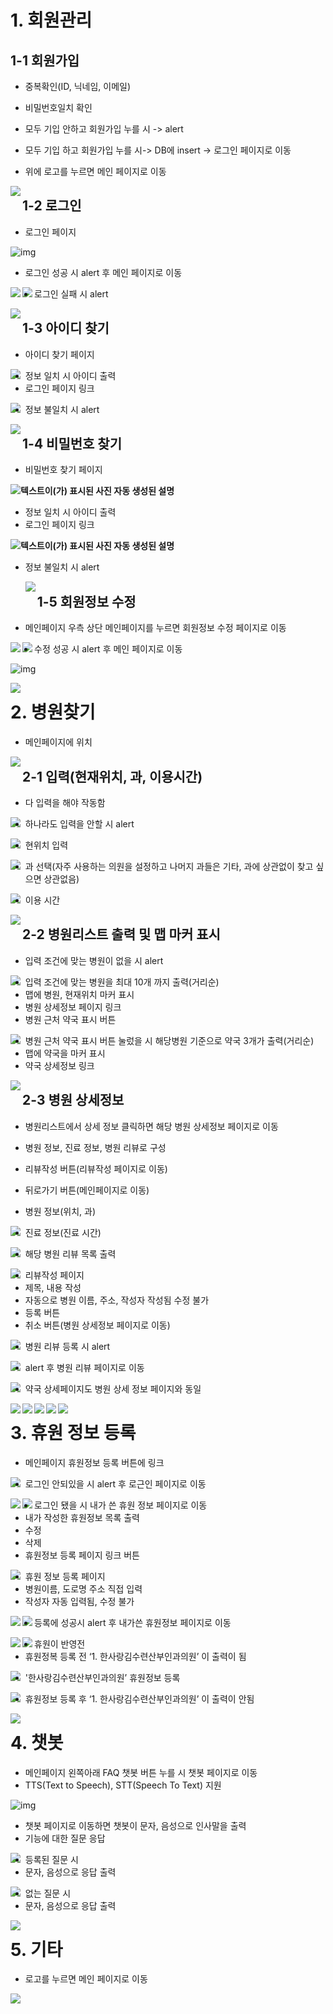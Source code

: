 # 1. 회원관리

## 1-1  회원가입

* 중복확인(ID, 닉네임, 이메일) 

* 비밀번호일치 확인 

* 모두 기입 안하고 회원가입 누를 시 -> alert

* 모두 기입 하고 회원가입 누를 시-> DB에 insert -> 로그인 페이지로 이동

* 위에 로고를 누르면 메인 페이지로 이동 

 <img src="md-images/clip_image002-16414495948361.png" align="left">

































   

## 1-2 로그인

* 로그인 페이지

![img](md-images/clip_image004.png) 



* 로그인 성공 시 alert 후 메인 페이지로 이동

<img src="md-images/clip_image006.png" align="left">

<img src="md-images/clip_image025.png" align="left">



* 로그인 실패 시 alert

<img src="md-images/clip_image008.png" align="left">

 

## 1-3 아이디 찾기

* 아이디 찾기 페이지

<img src="md-images/clip_image009.png" align="left">



* 정보 일치 시 아이디 출력
* 로그인 페이지 링크

<img src="md-images/clip_image013.png" align="left">

 

* 정보 불일치 시 alert

<img src="md-images/clip_image011.png" align="left">



## 1-4 **비밀번호 찾기**

* 비밀번호 찾기 페이지

**![텍스트이(가) 표시된 사진  자동 생성된 설명](md-images/clip_image015.png)**



* 정보 일치 시 아이디 출력
* 로그인 페이지 링크

**![텍스트이(가) 표시된 사진  자동 생성된 설명](md-images/clip_image019.png)** 

 

* 정보 불일치 시 alert

  <img src="md-images/clip_image017.png" align="left">



## 1-5 회원정보 수정

* 메인페이지 우측 상단 메인페이지를 누르면 회원정보 수정 페이지로 이동

<img src="md-images/clip_image025.png" align="left">

<img src="md-images/clip_image021.png" align="left">



* 수정 성공 시 alert 후 메인 페이지로 이동

![img](md-images/clip_image023.png) 

<img src="md-images/clip_image025.png" align="left">

 

# **2.**  **병원찾기**

* 메인페이지에 위치

<img src="md-images/clip_image025.png" align="left">

 

## **2-1 입력(현재위치, 과, 이용시간)**

* 다 입력을 해야 작동함

<img src="md-images/clip_image026.png" align="left">



* 하나라도 입력을 안할 시 alert

<img src="md-images/image-20220106135231704.png" align="left">



* 현위치 입력

<img src="md-images/clip_image027.png" align="left">



* 과 선택(자주 사용하는 의원을 설정하고 나머지 과들은 기타, 과에 상관없이 찾고 싶으면 상관없음)

<img src="md-images/clip_image028.png" align="left">



* 이용 시간

<img src="md-images/clip_image029.png" align="left">

 

## **2-2 병원리스트 출력 및 맵 마커 표시**

* 입력 조건에 맞는 병원이 없을 시 alert

<img src="md-images/clip_image035.png" align="left">

 



* 입력 조건에 맞는 병원을 최대 10개 까지 출력(거리순) 
* 맵에 병원, 현재위치 마커 표시
* 병원 상세정보 페이지 링크
* 병원 근처 약국 표시 버튼

<img src="md-images/clip_image037.png" align="left">



* 병원 근처 약국 표시 버튼 눌렀을 시 해당병원 기준으로 약국 3개가 출력(거리순)
* 맵에 약국을 마커 표시
* 약국 상세정보 링크

 <img src="md-images/clip_image039.png" align="left">

























## **2-3 병원 상세정보**

* 병원리스트에서 상세 정보 클릭하면 해당 병원 상세정보 페이지로 이동
* 병원 정보, 진료 정보, 병원 리뷰로 구성
* 리뷰작성 버튼(리뷰작성 페이지로 이동)
* 뒤로가기 버튼(메인페이지로 이동)



* 병원 정보(위치, 과)

<img src="md-images/clip_image041.png" align="left">



* 진료 정보(진료 시간)

<img src="md-images/clip_image043.png" align="left">



* 해당 병원 리뷰 목록 출력

<img src="md-images/clip_image045.png" align="left">



* 리뷰작성 페이지
* 제목, 내용 작성
* 자동으로 병원 이름, 주소, 작성자 작성됨 수정 불가
* 등록 버튼
* 취소 버튼(병원 상세정보 페이지로 이동)

<img src="md-images/clip_image047.png" align="left">



* 병원 리뷰 등록 시 alert

<img src="md-images/clip_image049.png" align="left">

* alert 후 병원 리뷰 페이지로 이동

 <img src="md-images/clip_image051.png" align="left">





















 

* 약국 상세페이지도 병원 상세 정보 페이지와 동일

<img src="md-images/clip_image053.png" align="left">

<img src="md-images/clip_image055.png" align="left">

<img src="md-images/clip_image057.png" align="left">

<img src="md-images/clip_image059.png" align="left">

<img src="md-images/clip_image061.png" align="left">

 

# **3.**  **휴원 정보 등록**

* 메인페이지 휴원정보 등록 버튼에 링크

<img src="md-images/clip_image062.png" align="left">



* 로그인 안되있을 시 alert 후 로근인 페이지로 이동

<img src="md-images/clip_image064.png" align="left">

<img src="md-images/clip_image004.png" align="left">



* 로그인 됐을 시 내가 쓴 휴원 정보 페이지로 이동
* 내가 작성한 휴원정보 목록 출력
* 수정
* 삭제
* 휴원정보 등록 페이지 링크 버튼

<img src="md-images/clip_image066.png" align="left">

 

* 휴원 정보 등록 페이지
* 병원이름, 도로명 주소 직접 입력
* 작성자 자동 입력됨, 수정 불가

<img src="md-images/clip_image068.png" align="left">

<img src="md-images/clip_image071.png" align="left">



* 등록에 성공시 alert 후 내가쓴 휴원정보 페이지로 이동

<img src="md-images/clip_image070.png" align="left">

<img src="md-images/clip_image066.png" align="left">



 

* 휴원이 반영전
* 휴원정복 등록 전 ‘1. 한사랑김수련산부인과의원’ 이 출력이 됨

<img src="md-images/clip_image073.png" align="left">



* '한사랑김수련산부인과의원’ 휴원정보 등록

<img src="md-images/clip_image075.png" align="left">



* 휴원정보 등록 후 ‘1. 한사랑김수련산부인과의원’ 이 출력이 안됨

<img src="md-images/clip_image077.png" align="left">

 

# 4. 챗봇

* 메인페이지 왼쪽아래 FAQ 챗봇 버튼 누를 시 챗봇 페이지로 이동
* TTS(Text to Speech), STT(Speech To Text) 지원

 ![img](md-images/clip_image078.png)



* 챗봇 페이지로 이동하면 챗봇이 문자, 음성으로 인사말을 출력
* 기능에 대한 질문 응답

<img src="md-images/clip_image079.png" align="left">





* 등록된 질문 시
* 문자, 음성으로 응답 출력

<img src="md-images/clip_image081.png" align="left">



* 없는 질문 시
* 문자, 음성으로 응답 출력

<img src="md-images/clip_image083.png" align="left">





# 5. 기타

* 로고를 누르면 메인 페이지로 이동

<img src="md-images/clip_image084.png" align="left">

 